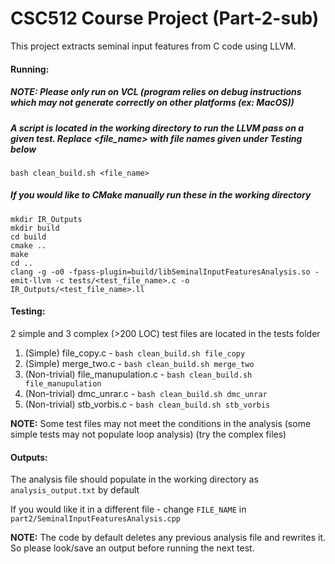 # CSC512 Course Project (Part-2-sub)

This project extracts seminal input features from C code using LLVM.

#### Running:

##### NOTE: Please only run on VCL (program relies on debug instructions which may not generate correctly on other platforms (ex: MacOS))

##### A script is located in the working directory to run the LLVM pass on a given test. Replace \<file_name\> with file names given under Testing below
`bash clean_build.sh <file_name>`

##### If you would like to CMake manually run these in the working directory
```
mkdir IR_Outputs
mkdir build
cd build
cmake ..
make
cd ..
clang -g -o0 -fpass-plugin=build/libSeminalInputFeaturesAnalysis.so -emit-llvm -c tests/<test_file_name>.c -o IR_Outputs/<test_file_name>.ll
```

#### Testing:

2 simple and 3 complex (>200 LOC) test files are located in the tests folder
1. (Simple) file_copy.c - `bash clean_build.sh file_copy`
2. (Simple) merge_two.c - `bash clean_build.sh merge_two`
3. (Non-trivial) file_manupulation.c - `bash clean_build.sh file_manupulation`
4. (Non-trivial) dmc_unrar.c - `bash clean_build.sh dmc_unrar`
5. (Non-trivial) stb_vorbis.c - `bash clean_build.sh stb_vorbis`

**NOTE:** Some test files may not meet the conditions in the analysis (some simple tests may not populate loop analysis) (try the complex files)

#### Outputs:
The analysis file should populate in the working directory as `analysis_output.txt` by default

If you would like it in a different file - change `FILE_NAME` in `part2/SeminalInputFeaturesAnalysis.cpp`

**NOTE:** The code by default deletes any previous analysis file and rewrites it. So please look/save an output before running the next test.


